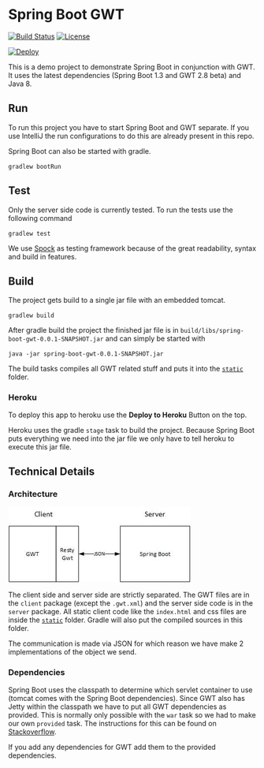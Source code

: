 # Spring Boot GWT

[![Build Status](https://travis-ci.org/feedm3/spring-boot-gwt.svg)](https://travis-ci.org/feedm3/spring-boot-gwt)
[![License](http://img.shields.io/:license-mit-blue.svg)](http://badges.mit-license.org)

[![Deploy](https://www.herokucdn.com/deploy/button.svg)](https://heroku.com/deploy?template=https://github.com/feedm3/spring-boot-gwt/blob/master)

This is a demo project to demonstrate Spring Boot in conjunction with GWT. It uses the latest
dependencies (Spring Boot 1.3 and GWT 2.8 beta) and Java 8.

## Run

To run this project you have to start Spring Boot and GWT separate. If you use IntelliJ the run configurations
to do this are already present in this repo.

Spring Boot can also be started with gradle.

```
gradlew bootRun
```

## Test

Only the server side code is currently tested. To run the tests use the following command

```
gradlew test
```

We use [Spock](https://github.com/spockframework/spock) as testing framework because of the great
readability, syntax and build in features.

## Build

The project gets build to a single jar file with an embedded tomcat.

```
gradlew build
```

After gradle build the project the finished jar file is in `build/libs/spring-boot-gwt-0.0.1-SNAPSHOT.jar`
and can simply be started with

```
java -jar spring-boot-gwt-0.0.1-SNAPSHOT.jar
```

The build tasks compiles all GWT related stuff and puts it into the [`static`](src/main/resources/static) folder.

### Heroku

To deploy this app to heroku use the __Deploy to Heroku__ Button on the top.

Heroku uses the gradle `stage` task to build the project. Because Spring Boot puts everything we
need into the jar file we only have to tell heroku to execute this jar file.

## Technical Details

### Architecture

![Architecture](docs/architecture.jpg)

The client side and server side are strictly separated. The GWT files are in the `client` package
(except the `.gwt.xml`) and the server side code is in the `server` package. All static client code
like the `index.html` and css files are inside the [`static`](src/main/resources/static) folder. Gradle
will also put the compiled sources in this folder.

The communication is made via JSON for which reason we have make 2 implementations of the object we send.

### Dependencies

Spring Boot uses the classpath to determine which servlet container to use (tomcat comes with the Spring
Boot dependencies). Since GWT also has Jetty within the classpath we have to put all GWT dependencies
as provided. This is normally only possible with the `war` task so we had to make our own `provided` task.
The instructions for this can be found on [Stackoverflow](http://stackoverflow.com/a/20841280/3141881).

If you add any dependencies for GWT add them to the provided dependencies.
